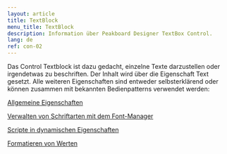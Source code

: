 ```yaml
---
layout: article
title: TextBlock
menu_title: TextBlock
description: Information über Peakboard Designer TextBox Control.
lang: de
ref: con-02
---
```


Das Control Textblock ist dazu gedacht, einzelne Texte darzustellen oder irgendetwas zu beschriften. Der Inhalt wird über die Eigenschaft Text gesetzt. Alle weiteren Eigenschaften sind entweder selbsterklärend oder können zusammen mit bekannten Bedienpatterns verwendet werden:

[Allgemeine Eigenschaften]()

[Verwalten von Schriftarten mit dem Font-Manager]()

[Scripte in dynamischen Eigenschaften]()

[Formatieren von Werten]()
